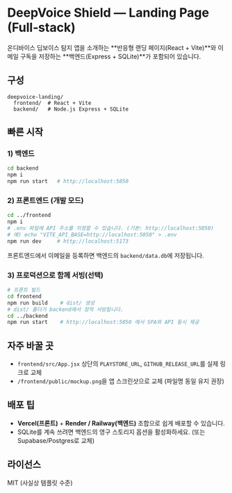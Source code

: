# DeepVoice Shield — Landing Page (Full‑stack)

온디바이스 딥보이스 탐지 앱을 소개하는 **반응형 랜딩 페이지(React + Vite)**와
이메일 구독을 저장하는 **백엔드(Express + SQLite)**가 포함되어 있습니다.

## 구성
```
deepvoice-landing/
  frontend/  # React + Vite
  backend/   # Node.js Express + SQLite
```

## 빠른 시작

### 1) 백엔드
```bash
cd backend
npm i
npm run start   # http://localhost:5050
```

### 2) 프론트엔드 (개발 모드)
```bash
cd ../frontend
npm i
# .env 파일에 API 주소를 지정할 수 있습니다. (기본: http://localhost:5050)
# 예) echo "VITE_API_BASE=http://localhost:5050" > .env
npm run dev     # http://localhost:5173
```

프론트엔드에서 이메일을 등록하면 백엔드의 `backend/data.db`에 저장됩니다.

### 3) 프로덕션으로 함께 서빙(선택)
```bash
# 프론트 빌드
cd frontend
npm run build    # dist/ 생성
# dist/ 폴더가 backend에서 정적 서빙됩니다.
cd ../backend
npm run start    # http://localhost:5050 에서 SPA와 API 동시 제공
```

## 자주 바꿀 곳
- `frontend/src/App.jsx` 상단의 `PLAYSTORE_URL`, `GITHUB_RELEASE_URL`를 실제 링크로 교체
- `/frontend/public/mockup.png`을 앱 스크린샷으로 교체 (파일명 동일 유지 권장)

## 배포 팁
- **Vercel(프론트)** + **Render / Railway(백엔드)** 조합으로 쉽게 배포할 수 있습니다.
- SQLite를 계속 쓰려면 백엔드의 영구 스토리지 옵션을 활성화하세요. (또는 Supabase/Postgres로 교체)

## 라이선스
MIT (사실상 템플릿 수준)
